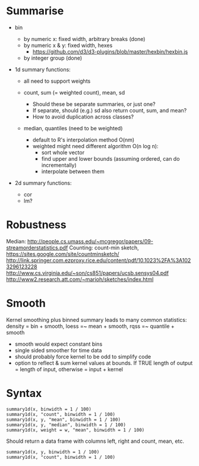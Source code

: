# Summarise

* bin 
  * by numeric x: fixed width, arbitrary breaks (done)
  * by numeric x & y: fixed width, hexes
    * https://github.com/d3/d3-plugins/blob/master/hexbin/hexbin.js
  * by integer group (done)

* 1d summary functions: 
  * all need to support weights

  * count, sum (= weighted count), mean, sd
    * Should these be separate summaries, or just one?
    * If separate, should (e.g.) sd also return count, sum, and mean?
    * How to avoid duplication across classes?

  * median, quantiles (need to be weighted)
    * default to R's interpolation method O(nm)
    * weighted might need different algorithm O(n log n): 
      * sort whole vector
      * find upper and lower bounds (assuming ordered, can do incrementally)
      * interpolate between them

* 2d summary functions:
  * cor
  * lm?

# Robustness

Median: http://people.cs.umass.edu/~mcgregor/papers/09-streamorderstatistics.pdf
Counting: count-min sketch, https://sites.google.com/site/countminsketch/
http://link.springer.com.ezproxy.rice.edu/content/pdf/10.1023%2FA%3A1023296123228
http://www.cs.virginia.edu/~son/cs851/papers/ucsb.sensys04.pdf
http://www2.research.att.com/~marioh/sketches/index.html

# Smooth

Kernel smoothing plus binned summary leads to many common statistics: density = bin + smooth, loess =~ mean + smooth, rqss =~ quantile + smooth

* smooth would expect constant bins
* single sided smoother for time data
* should probably force kernel to be odd to simplify code
* option to reflect & sum kernel values at bounds.  If TRUE length of output = length of input, otherwise = input + kernel

# Syntax

    summary1d(x, binwidth = 1 / 100)
    summary1d(x, "count", binwidth = 1 / 100)
    summary1d(x, y, "mean", binwidth = 1 / 100)
    summary1d(x, y, "median", binwidth = 1 / 100)
    summary1d(x, weight = w, "mean", binwidth = 1 / 100)

Should return a data frame with columns left, right and count, mean, etc.

    summary1d(x, y, binwidth = 1 / 100)
    summary1d(x, "count", binwidth = 1 / 100)
